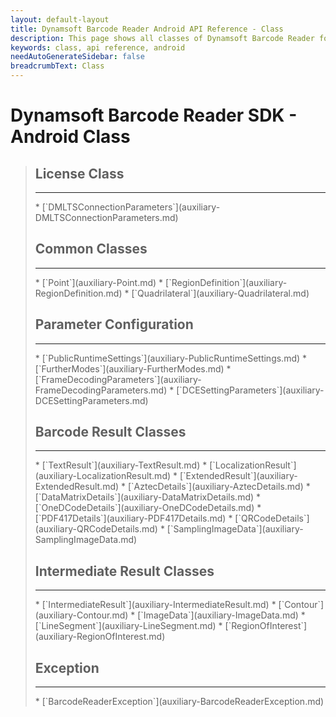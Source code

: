 ```yaml
---
layout: default-layout
title: Dynamsoft Barcode Reader Android API Reference - Class
description: This page shows all classes of Dynamsoft Barcode Reader for Android SDK.
keywords: class, api reference, android
needAutoGenerateSidebar: false
breadcrumbText: Class
---
```


# Dynamsoft Barcode Reader SDK - Android Class

<div class="doc-card-prefix doc-card-list-prefix"></div>

> ## License Class
> <hr>
> * [`DMLTSConnectionParameters`](auxiliary-DMLTSConnectionParameters.md)
>
> ## Common Classes
> <hr>
> * [`Point`](auxiliary-Point.md)
> * [`RegionDefinition`](auxiliary-RegionDefinition.md)
> * [`Quadrilateral`](auxiliary-Quadrilateral.md)
>
> ## Parameter Configuration
> <hr>
> * [`PublicRuntimeSettings`](auxiliary-PublicRuntimeSettings.md)
> * [`FurtherModes`](auxiliary-FurtherModes.md)
> * [`FrameDecodingParameters`](auxiliary-FrameDecodingParameters.md)
> * [`DCESettingParameters`](auxiliary-DCESettingParameters.md)
>
> ## Barcode Result Classes
> <hr>
> * [`TextResult`](auxiliary-TextResult.md)
> * [`LocalizationResult`](auxiliary-LocalizationResult.md)
> * [`ExtendedResult`](auxiliary-ExtendedResult.md)
> * [`AztecDetails`](auxiliary-AztecDetails.md)
> * [`DataMatrixDetails`](auxiliary-DataMatrixDetails.md)
> * [`OneDCodeDetails`](auxiliary-OneDCodeDetails.md)
> * [`PDF417Details`](auxiliary-PDF417Details.md)
> * [`QRCodeDetails`](auxiliary-QRCodeDetails.md)
> * [`SamplingImageData`](auxiliary-SamplingImageData.md)
>
> ## Intermediate Result Classes
> <hr>
> * [`IntermediateResult`](auxiliary-IntermediateResult.md)
> * [`Contour`](auxiliary-Contour.md)
> * [`ImageData`](auxiliary-ImageData.md)
> * [`LineSegment`](auxiliary-LineSegment.md)
> * [`RegionOfInterest`](auxiliary-RegionOfInterest.md)
>
> ## Exception
> <hr>
> * [`BarcodeReaderException`](auxiliary-BarcodeReaderException.md)
